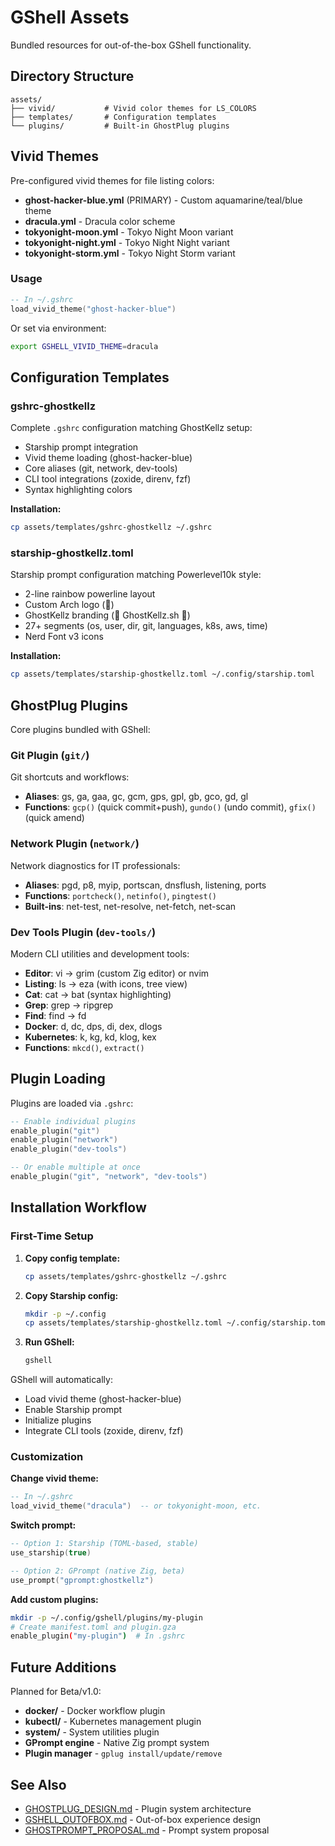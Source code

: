 # GShell Assets

Bundled resources for out-of-the-box GShell functionality.

## Directory Structure

```
assets/
├── vivid/           # Vivid color themes for LS_COLORS
├── templates/       # Configuration templates
└── plugins/         # Built-in GhostPlug plugins
```

## Vivid Themes

Pre-configured vivid themes for file listing colors:

- **ghost-hacker-blue.yml** (PRIMARY) - Custom aquamarine/teal/blue theme
- **dracula.yml** - Dracula color scheme
- **tokyonight-moon.yml** - Tokyo Night Moon variant
- **tokyonight-night.yml** - Tokyo Night Night variant
- **tokyonight-storm.yml** - Tokyo Night Storm variant

### Usage

```lua
-- In ~/.gshrc
load_vivid_theme("ghost-hacker-blue")
```

Or set via environment:
```bash
export GSHELL_VIVID_THEME=dracula
```

## Configuration Templates

### gshrc-ghostkellz

Complete `.gshrc` configuration matching GhostKellz setup:
- Starship prompt integration
- Vivid theme loading (ghost-hacker-blue)
- Core aliases (git, network, dev-tools)
- CLI tool integrations (zoxide, direnv, fzf)
- Syntax highlighting colors

**Installation:**
```bash
cp assets/templates/gshrc-ghostkellz ~/.gshrc
```

### starship-ghostkellz.toml

Starship prompt configuration matching Powerlevel10k style:
- 2-line rainbow powerline layout
- Custom Arch logo (󰣇)
- GhostKellz branding (󰊠 GhostKellz.sh 󰊠)
- 27+ segments (os, user, dir, git, languages, k8s, aws, time)
- Nerd Font v3 icons

**Installation:**
```bash
cp assets/templates/starship-ghostkellz.toml ~/.config/starship.toml
```

## GhostPlug Plugins

Core plugins bundled with GShell:

### Git Plugin (`git/`)

Git shortcuts and workflows:
- **Aliases**: gs, ga, gaa, gc, gcm, gps, gpl, gb, gco, gd, gl
- **Functions**: `gcp()` (quick commit+push), `gundo()` (undo commit), `gfix()` (quick amend)

### Network Plugin (`network/`)

Network diagnostics for IT professionals:
- **Aliases**: pgd, p8, myip, portscan, dnsflush, listening, ports
- **Functions**: `portcheck()`, `netinfo()`, `pingtest()`
- **Built-ins**: net-test, net-resolve, net-fetch, net-scan

### Dev Tools Plugin (`dev-tools/`)

Modern CLI utilities and development tools:
- **Editor**: vi → grim (custom Zig editor) or nvim
- **Listing**: ls → eza (with icons, tree view)
- **Cat**: cat → bat (syntax highlighting)
- **Grep**: grep → ripgrep
- **Find**: find → fd
- **Docker**: d, dc, dps, di, dex, dlogs
- **Kubernetes**: k, kg, kd, klog, kex
- **Functions**: `mkcd()`, `extract()`

## Plugin Loading

Plugins are loaded via `.gshrc`:

```lua
-- Enable individual plugins
enable_plugin("git")
enable_plugin("network")
enable_plugin("dev-tools")

-- Or enable multiple at once
enable_plugin("git", "network", "dev-tools")
```

## Installation Workflow

### First-Time Setup

1. **Copy config template:**
   ```bash
   cp assets/templates/gshrc-ghostkellz ~/.gshrc
   ```

2. **Copy Starship config:**
   ```bash
   mkdir -p ~/.config
   cp assets/templates/starship-ghostkellz.toml ~/.config/starship.toml
   ```

3. **Run GShell:**
   ```bash
   gshell
   ```

GShell will automatically:
- Load vivid theme (ghost-hacker-blue)
- Enable Starship prompt
- Initialize plugins
- Integrate CLI tools (zoxide, direnv, fzf)

### Customization

**Change vivid theme:**
```lua
-- In ~/.gshrc
load_vivid_theme("dracula")  -- or tokyonight-moon, etc.
```

**Switch prompt:**
```lua
-- Option 1: Starship (TOML-based, stable)
use_starship(true)

-- Option 2: GPrompt (native Zig, beta)
use_prompt("gprompt:ghostkellz")
```

**Add custom plugins:**
```bash
mkdir -p ~/.config/gshell/plugins/my-plugin
# Create manifest.toml and plugin.gza
enable_plugin("my-plugin")  # In .gshrc
```

## Future Additions

Planned for Beta/v1.0:
- **docker/** - Docker workflow plugin
- **kubectl/** - Kubernetes management plugin
- **system/** - System utilities plugin
- **GPrompt engine** - Native Zig prompt system
- **Plugin manager** - `gplug install/update/remove`

## See Also

- [GHOSTPLUG_DESIGN.md](../GHOSTPLUG_DESIGN.md) - Plugin system architecture
- [GSHELL_OUTOFBOX.md](../GSHELL_OUTOFBOX.md) - Out-of-box experience design
- [GHOSTPROMPT_PROPOSAL.md](../GHOSTPROMPT_PROPOSAL.md) - Prompt system proposal
